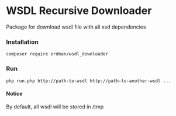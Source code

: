 # WSDL Recursive Downloader
Package for download wsdl file with all xsd dependencies
### Installation

```
composer require ordman/wsdl_downloader
```
### Run

```
php run.php http://path-to-wsdl http://path-to-another-wsdl ...
```
#### Notice
By default, all wsdl will be stored in /tmp 
